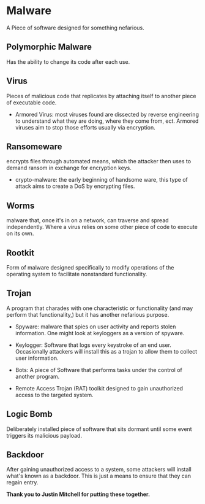 # Malware
A Piece of software designed for something nefarious. 

## Polymorphic Malware

Has the ability to change its code after each use. 

## Virus

Pieces of malicious code that replicates by attaching itself to another piece of executable code. 
* Armored Virus: most viruses found are dissected by reverse engineering to understand what they are doing, where they come from, ect. Armored viruses aim to stop those efforts usually via encryption.

## Ransomeware

encrypts files through automated means, which the attacker then uses to demand ransom in exchange for encryption keys. 

* crypto-malware: the early beginning of handsome ware, this type of attack aims to create a DoS by encrypting files.

## Worms

malware that, once it's in on a network, can traverse and spread independently. Where a virus relies on some other piece of code to execute on its own.

## Rootkit

Form of malware designed specifically to modify operations of the operating system to facilitate nonstandard functionality.

## Trojan 

A program that charades with one characteristic or functionality (and may perform that functionality,) but it has another nefarious purpose. 

- Spyware: malware that spies on user activity and reports stolen information.  One might look at keyloggers as a version of spyware. 

- Keylogger: Software that logs every keystroke of an end user.  Occasionally attackers will install this as a trojan to allow them to collect user information. 

- Bots: A piece of Software that performs tasks under the control of another program. 

- Remote Access Trojan (RAT) toolkit designed to gain unauthorized access to the targeted system.

## Logic Bomb

Deliberately installed piece of software that sits dormant until some event triggers its malicious payload.

## Backdoor

After gaining unauthorized access to a system, some attackers will install what's known as a backdoor. This is just a means to ensure that they can regain entry.  

**Thank you to Justin Mitchell for putting these together.**
